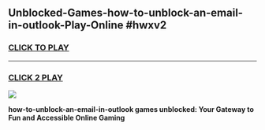 
## Unblocked-Games-how-to-unblock-an-email-in-outlook-Play-Online #hwxv2
<h3>
<a href="https://news.freeplayer.one?title=how-to-unblock-an-email-in-outlook&ref=3">CLICK TO PLAY</a></h3>
<hr>

<h3>
<a href="https://news.freeplayer.one?title=how-to-unblock-an-email-in-outlook&ref=3">CLICK 2 PLAY</a>
  
</h3>

<a href="https://news.freeplayer.one?title=how-to-unblock-an-email-in-outlook&ref=3"><img src="https://clearcache.store/games.png"></a>


**how-to-unblock-an-email-in-outlook games unblocked: Your Gateway to Fun and Accessible Online Gaming**
